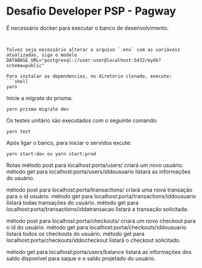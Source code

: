 # Desafio Developer PSP - Pagway

É necessário docker para executar o banco de desenvolvimento.

```


Talvez seja necessário alterar o arquivo `.env` com as variáveis atualizadas, siga o modelo DATABASE_URL="postgresql://user:user@localhost:5432/mydb?schema=public"

Para instalar as dependencias, no diretório clonado, execute:
```shell
yarn
```

Inicie a migrate do prisma:
```shell
yarn prisma migrate dev
```

Os testes unitário são executados com o seguinte comando:
```shell
yarn test
```

Após ligar o banco, para iniciar o servidos excute:
```shell
yarn start:dev ou yarn start:prod
```
Rotas
método post para localhost:porta/users/ criará um novo usuário.
método get para localhost:porta/users/iddousuario listará as informações do usuário.

método post para localhost:porta/transactions/ criará uma nova transação para o id usuário.
método get para localhost:porta/transactions/iddousuario listará todas transações do usuário.
método get para localhost:porta/transactions/iddatransacao listará a transação solicitada.

método post para localhost:porta/checkouts/ criará um novo checkout para o id do usuário.
método get para localhost:porta/checkouts/iddousuario listará todos os checkouts do usuário.
método get para localhost:porta/checkouts/iddocheckout listará o checkout solicitado.

método get para localhost:porta/users/balance listará as informações dos saldo disponível para saque e o saldo projetado do  usuário.
